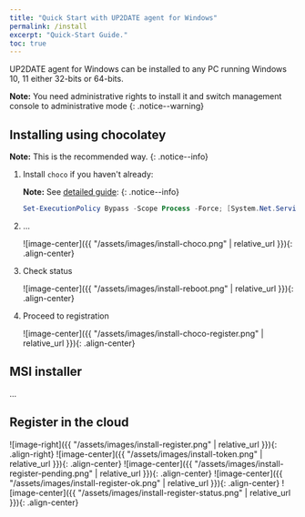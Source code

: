 ```yaml
---
title: "Quick Start with UP2DATE agent for Windows"
permalink: /install
excerpt: "Quick-Start Guide."
toc: true
---
```


UP2DATE agent for Windows can be installed to any PC running Windows 10, 11 either 32-bits or 64-bits.

**Note:** You need administrative rights to install it and switch management console to administrative mode 
{: .notice--warning}

## Installing using chocolatey

**Note:** This is the recommended way.
{: .notice--info}

1. Install `choco` if you haven't already:

    **Note:** See [detailed guide](https://docs.chocolatey.org/en-us/choco/setup): 
    {: .notice--info}

      ```powershell
      Set-ExecutionPolicy Bypass -Scope Process -Force; [System.Net.ServicePointManager]::SecurityProtocol = [System.Net.ServicePointManager]::SecurityProtocol -bor 3072; iex ((New-Object System.Net.WebClient).DownloadString('https://community.chocolatey.org/install.ps1'))
      ```

1. ...

    ![image-center]({{ "/assets/images/install-choco.png" | relative_url }}){: .align-center}

1. Check status

    ![image-center]({{ "/assets/images/install-reboot.png" | relative_url }}){: .align-center}

1. Proceed to registration

    ![image-center]({{ "/assets/images/install-choco-register.png" | relative_url }}){: .align-center}


## MSI installer

...

## Register in the cloud

  ![image-right]({{ "/assets/images/install-register.png" | relative_url }}){: .align-right}
  ![image-center]({{ "/assets/images/install-token.png" | relative_url }}){: .align-center}
  ![image-center]({{ "/assets/images/install-register-pending.png" | relative_url }}){: .align-center}
  ![image-center]({{ "/assets/images/install-register-ok.png" | relative_url }}){: .align-center}
  ![image-center]({{ "/assets/images/install-register-status.png" | relative_url }}){: .align-center}
